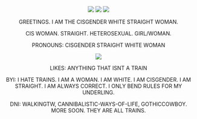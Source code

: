 <div align="center">
  
  <img src=https://i.postimg.cc/L8G7NyrP/Untitled179-20251016001359.png>
<img src=https://i.postimg.cc/3xhYnxm5/image.png>
    <img src=https://i.postimg.cc/L8G7NyrP/Untitled179-20251016001359.png>
  
  GREETINGS. I AM THE CISGENDER WHITE STRAIGHT WOMAN. 
  
 CIS WOMAN. STRAIGHT. HETEROSEXUAL. GIRL/WOMAN. 
  
  PRONOUNS: CISGENDER STRAIGHT WHITE WOMAN

   <img src=https://i.postimg.cc/L8G7NyrP/Untitled179-20251016001359.png>

   LIKES: ANYTHING THAT ISNT A TRAIN

   BYI: I HATE TRAINS. I AM A WOMAN. I AM WHITE. I AM CISGENDER. I AM STRAIGHT. I AM ALWAYS CORRECT. I ONLY BEND RULES FOR MY UNDERLING.

   DNI: WALKINGTW, CANNIBALISTIC-WAYS-OF-LIFE, GOTHICCOWBOY. MORE SOON. THEY ARE ALL TRAINS.
</div>
